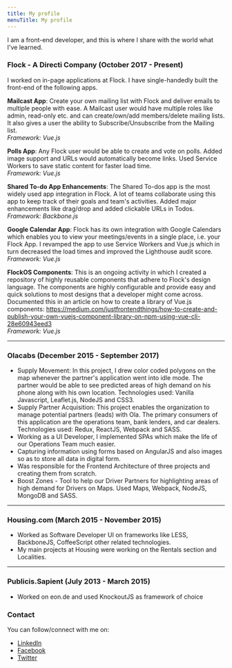 ```yaml
---
title: My profile
menuTitle: My profile
---
```


I am a front-end developer, and this is where I share with the world what I've learned.

### Flock - A Directi Company (October 2017 - Present)

I worked on in-page applications at Flock. I have single-handedly built the front-end of the following apps.

**Mailcast App**:
Create your own mailing list with Flock and deliver emails to multiple people with ease. A Mailcast user would have multiple roles like admin, read-only etc. and can create/own/add members/delete mailing lists. It also gives a user the ability to Subscribe/Unsubscribe from the Mailing list.<br/>
_Framework: Vue.js_

**Polls App**:
Any Flock user would be able to create and vote on polls. Added image support and URLs would automatically become links. Used Service Workers to save static content for faster load time.<br/>
_Framework: Vue.js_

**Shared To-do App Enhancements**:
The Shared To-dos app is the most widely used app integration in Flock. A lot of teams collaborate using this app to keep track of their goals and team's activities. Added major enhancements like drag/drop and added clickable URLs in Todos.<br/>
_Framework: Backbone.js_

**Google Calendar App**:
Flock has its own integration with Google Calendars which enables you to view your meetings/events in a single place, i.e. your Flock App.
I revamped the app to use Service Workers and Vue.js which in turn decreased the load times and improved the Lighthouse audit score.<br/>
_Framework: Vue.js_

**FlockOS Components**:
This is an ongoing activity in which I created a repository of highly reusable components that adhere to Flock's design language. The components are highly configurable and provide easy and quick solutions to most designs that a developer might come across.
Documented this in an article on how to create a library of Vue.js components: https://medium.com/justfrontendthings/how-to-create-and-publish-your-own-vuejs-component-library-on-npm-using-vue-cli-28e60943eed3<br/>
_Framework: Vue.js_

---

### Olacabs (December 2015 - September 2017)

- Supply Movement: In this project, I drew color coded polygons on the map whenever the partner's application went into idle mode. The partner would be able to see predicted areas of high demand on his phone along with his own location. Technologies used: Vanilla Javascript, Leaflet.js, NodeJS and CSS3.
- Supply Partner Acquisition: This project enables the organization to manage potential partners (leads) with Ola. The primary consumers of this application are the operations team, bank lenders, and car dealers. Technologies used: Redux, ReactJS, Webpack and SASS.
- Working as a UI Developer, I implemented SPAs which make the life of our Operations Team much easier.
- Capturing information using forms based on AngularJS and also images so as to store all data in digital form.
- Was responsible for the Frontend Architecture of three projects and creating them from scratch.
- Boost Zones - Tool to help our Driver Partners for highlighting areas of high demand for Drivers on Maps. Used Maps, Webpack, NodeJS, MongoDB and SASS.

---

### Housing.com (March 2015 - November 2015)

- Worked as Software Developer UI on frameworks like LESS, BackboneJS, CoffeeScript other related technologies.
- My main projects at Housing were working on the Rentals section and Localities.

---

### Publicis.Sapient (July 2013 - March 2015)

- Worked on eon.de and used KnockoutJS as framework of choice

### Contact

You can follow/connect with me on:

- [LinkedIn](https://linkedin.com/in/divyam-rastogi)
- [Facebook](https://facebook.com/rastogidivyam)
- [Twitter](https://twitter.com/divyamrstogi)
